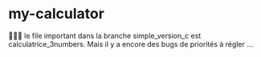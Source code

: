 # my-calculator

🚨🚨🚨 le file important dans la branche simple_version_c est calculatrice_3numbers. Mais il y a encore des bugs de priorités à régler ...
